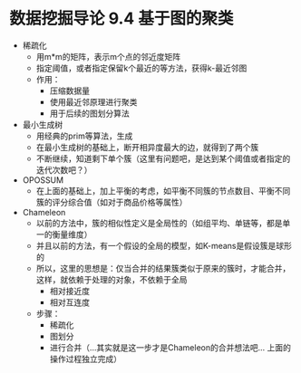 # 数据挖掘导论 9.4 基于图的聚类

+ 稀疏化
  + 用m*m的矩阵，表示m个点的邻近度矩阵
  + 指定阈值，或者指定保留k个最近的等方法，获得k-最近邻图
  + 作用：
    + 压缩数据量
    + 使用最近邻原理进行聚类
    + 用于后续的图划分算法
+ 最小生成树
  + 用经典的prim等算法，生成
  + 在最小生成树的基础上，断开相异度最大的边，就得到了两个簇
  + 不断继续，知道剩下单个簇（这里有问题吧，是达到某个阈值或者指定的迭代次数吧？）
+ OPOSSUM
  + 在上面的基础上，加上平衡的考虑，如平衡不同簇的节点数目、平衡不同簇的评分综合值（如对于商品价格等属性）
+ Chameleon
  + 以前的方法中，簇的相似性定义是全局性的（如组平均、单链等，都是单一的衡量维度）
  + 并且以前的方法，有一个假设的全局的模型，如K-means是假设簇是球形的
  + 所以，这里的思想是：仅当合并的结果簇类似于原来的簇时，才能合并，这样，就依赖于处理的对象，不依赖于全局
    + 相对接近度
    + 相对互连度
  + 步骤：
    + 稀疏化
    + 图划分
    + 进行合并（...其实就是这一步才是Chameleon的合并想法吧... 上面的操作过程独立完成）
  
